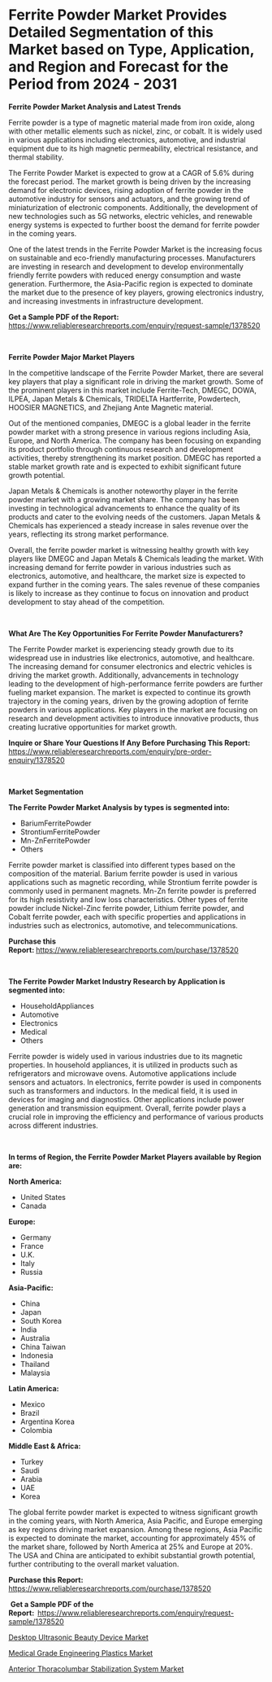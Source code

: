 <p><h1>Ferrite Powder Market Provides Detailed Segmentation of this Market based on Type, Application, and Region and Forecast for the Period from 2024 - 2031</h1></p><p><strong>Ferrite Powder Market Analysis and Latest Trends</strong></p>
<p><p>Ferrite powder is a type of magnetic material made from iron oxide, along with other metallic elements such as nickel, zinc, or cobalt. It is widely used in various applications including electronics, automotive, and industrial equipment due to its high magnetic permeability, electrical resistance, and thermal stability.</p><p>The Ferrite Powder Market is expected to grow at a CAGR of 5.6% during the forecast period. The market growth is being driven by the increasing demand for electronic devices, rising adoption of ferrite powder in the automotive industry for sensors and actuators, and the growing trend of miniaturization of electronic components. Additionally, the development of new technologies such as 5G networks, electric vehicles, and renewable energy systems is expected to further boost the demand for ferrite powder in the coming years.</p><p>One of the latest trends in the Ferrite Powder Market is the increasing focus on sustainable and eco-friendly manufacturing processes. Manufacturers are investing in research and development to develop environmentally friendly ferrite powders with reduced energy consumption and waste generation. Furthermore, the Asia-Pacific region is expected to dominate the market due to the presence of key players, growing electronics industry, and increasing investments in infrastructure development.</p></p>
<p><strong>Get a Sample PDF of the Report:&nbsp;</strong> <a href="https://www.reliableresearchreports.com/enquiry/request-sample/1378520">https://www.reliableresearchreports.com/enquiry/request-sample/1378520</a></p>
<p>&nbsp;</p>
<p><strong>Ferrite Powder Major Market Players</strong></p>
<p><p>In the competitive landscape of the Ferrite Powder Market, there are several key players that play a significant role in driving the market growth. Some of the prominent players in this market include Ferrite-Tech, DMEGC, DOWA, ILPEA, Japan Metals & Chemicals, TRIDELTA Hartferrite, Powdertech, HOOSIER MAGNETICS, and Zhejiang Ante Magnetic material.</p><p>Out of the mentioned companies, DMEGC is a global leader in the ferrite powder market with a strong presence in various regions including Asia, Europe, and North America. The company has been focusing on expanding its product portfolio through continuous research and development activities, thereby strengthening its market position. DMEGC has reported a stable market growth rate and is expected to exhibit significant future growth potential.</p><p>Japan Metals & Chemicals is another noteworthy player in the ferrite powder market with a growing market share. The company has been investing in technological advancements to enhance the quality of its products and cater to the evolving needs of the customers. Japan Metals & Chemicals has experienced a steady increase in sales revenue over the years, reflecting its strong market performance.</p><p>Overall, the ferrite powder market is witnessing healthy growth with key players like DMEGC and Japan Metals & Chemicals leading the market. With increasing demand for ferrite powder in various industries such as electronics, automotive, and healthcare, the market size is expected to expand further in the coming years. The sales revenue of these companies is likely to increase as they continue to focus on innovation and product development to stay ahead of the competition.</p></p>
<p>&nbsp;</p>
<p><strong>What Are The Key Opportunities For Ferrite Powder Manufacturers?</strong></p>
<p><p>The Ferrite Powder market is experiencing steady growth due to its widespread use in industries like electronics, automotive, and healthcare. The increasing demand for consumer electronics and electric vehicles is driving the market growth. Additionally, advancements in technology leading to the development of high-performance ferrite powders are further fueling market expansion. The market is expected to continue its growth trajectory in the coming years, driven by the growing adoption of ferrite powders in various applications. Key players in the market are focusing on research and development activities to introduce innovative products, thus creating lucrative opportunities for market growth.</p></p>
<p><strong>Inquire or Share Your Questions If Any Before Purchasing This Report:</strong> <a href="https://www.reliableresearchreports.com/enquiry/pre-order-enquiry/1378520">https://www.reliableresearchreports.com/enquiry/pre-order-enquiry/1378520</a></p>
<p>&nbsp;</p>
<p><strong>Market Segmentation</strong></p>
<p><strong>The Ferrite Powder Market Analysis by types is segmented into:</strong></p>
<p><ul><li>BariumFerritePowder</li><li>StrontiumFerritePowder</li><li>Mn-ZnFerritePowder</li><li>Others</li></ul></p>
<p><p>Ferrite powder market is classified into different types based on the composition of the material. Barium ferrite powder is used in various applications such as magnetic recording, while Strontium ferrite powder is commonly used in permanent magnets. Mn-Zn ferrite powder is preferred for its high resistivity and low loss characteristics. Other types of ferrite powder include Nickel-Zinc ferrite powder, Lithium ferrite powder, and Cobalt ferrite powder, each with specific properties and applications in industries such as electronics, automotive, and telecommunications.</p></p>
<p><strong>Purchase this Report:&nbsp;</strong><a href="https://www.reliableresearchreports.com/purchase/1378520">https://www.reliableresearchreports.com/purchase/1378520</a></p>
<p>&nbsp;</p>
<p><strong>The Ferrite Powder Market Industry Research by Application is segmented into:</strong></p>
<p><ul><li>HouseholdAppliances</li><li>Automotive</li><li>Electronics</li><li>Medical</li><li>Others</li></ul></p>
<p><p>Ferrite powder is widely used in various industries due to its magnetic properties. In household appliances, it is utilized in products such as refrigerators and microwave ovens. Automotive applications include sensors and actuators. In electronics, ferrite powder is used in components such as transformers and inductors. In the medical field, it is used in devices for imaging and diagnostics. Other applications include power generation and transmission equipment. Overall, ferrite powder plays a crucial role in improving the efficiency and performance of various products across different industries.</p></p>
<p>&nbsp;</p>
<p><strong>In terms of Region, the Ferrite Powder Market Players available by Region are:</strong></p>
<p>
    <p> <strong> North America: </strong>
        <ul>
            <li>United States</li>
            <li>Canada</li>
        </ul>
        </p> 
    <p> <strong> Europe: </strong>
        <ul>
            <li>Germany</li>
            <li>France</li>
            <li>U.K.</li>
            <li>Italy</li>
            <li>Russia</li>
        </ul>
        </p> 
    <p> <strong> Asia-Pacific: </strong>
        <ul>
            <li>China</li>
            <li>Japan</li>
            <li>South Korea</li>
            <li>India</li>
            <li>Australia</li>
            <li>China Taiwan</li>
            <li>Indonesia</li>
            <li>Thailand</li>
            <li>Malaysia</li>
        </ul>
        </p> 
    <p> <strong> Latin America: </strong>
        <ul>
            <li>Mexico</li>
            <li>Brazil</li>
            <li>Argentina Korea</li>
            <li>Colombia</li>
        </ul>
        </p> 
    <p> <strong> Middle East & Africa: </strong>
        <ul>
            <li>Turkey</li>
            <li>Saudi</li>
            <li>Arabia</li>
            <li>UAE</li>
            <li>Korea</li>
        </ul>
    </p>
    </p>
<p><p>The global ferrite powder market is expected to witness significant growth in the coming years, with North America, Asia Pacific, and Europe emerging as key regions driving market expansion. Among these regions, Asia Pacific is expected to dominate the market, accounting for approximately 45% of the market share, followed by North America at 25% and Europe at 20%. The USA and China are anticipated to exhibit substantial growth potential, further contributing to the overall market valuation.</p></p>
<p><strong>Purchase this Report: </strong><a href="https://www.reliableresearchreports.com/purchase/1378520">https://www.reliableresearchreports.com/purchase/1378520</a></p>
<p>&nbsp;<strong>Get a Sample PDF of the Report:&nbsp;&nbsp;</strong><a href="https://www.reliableresearchreports.com/enquiry/request-sample/1378520">https://www.reliableresearchreports.com/enquiry/request-sample/1378520</a></p>
<p><strong></strong></p>
<p><p><a href="https://view.publitas.com/reportprime-1/desktop-ultrasonic-beauty-device-market-centers-on-aspects-such-as-market-growth-market-share-market-opportunity-and-projected-forecasts-spanning-from-2023-to-2030/">Desktop Ultrasonic Beauty Device Market</a></p><p><a href="https://view.publitas.com/reportprime-1/global-medical-grade-engineering-plastics-market-by-types-applications-and-major-players-with-regional-growth-rate-analysis-and-development-situation-from-2023-to-2030/">Medical Grade Engineering Plastics Market</a></p><p><a href="https://view.publitas.com/reportprime-1/anterior-thoracolumbar-stabilization-system-market-size-market-trends-and-growth-outlook-forecasted-for-period-from-2023-to-2030/">Anterior Thoracolumbar Stabilization System Market</a></p></p>